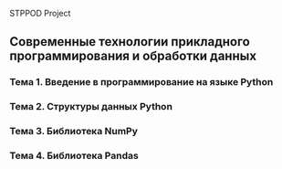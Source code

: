 STPPOD Project
## Современные технологии прикладного программирования и обработки данных

### Тема 1. Введение в программирование на языке Python
### Тема 2. Структуры данных Python
### Тема 3. Библиотека NumPy
### Тема 4. Библиотека Pandas
